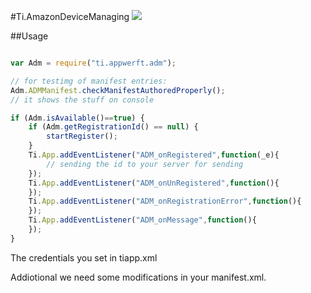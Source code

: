 #Ti.AmazonDeviceManaging
![](https://developer.amazon.com/public/binaries/content/gallery/headerimage-devicemessaging.png)

##Usage
```javascript

var Adm = require("ti.appwerft.adm");

// for testimg of manifest entries:
Adm.ADMManifest.checkManifestAuthoredProperly();
// it shows the stuff on console

if (Adm.isAvailable()==true) {
	if (Adm.getRegistrationId() == null) {
    	startRegister();
    }	
  	Ti.App.addEventListener("ADM_onRegistered",function(_e){
  		// sending the id to your server for sending
	});
	Ti.App.addEventListener("ADM_onUnRegistered",function(){
	});
	Ti.App.addEventListener("ADM_onRegistrationError",function(){
	});
	Ti.App.addEventListener("ADM_onMessage",function(){
	});
}	
```

The credentials you set in tiapp.xml

Addiotional we need some modifications in your manifest.xml.
